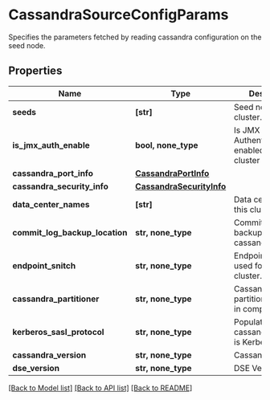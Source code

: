 # CassandraSourceConfigParams

Specifies the parameters fetched by reading cassandra configuration on the seed node.

## Properties
Name | Type | Description | Notes
------------ | ------------- | ------------- | -------------
**seeds** | **[str]** | Seed nodes of this cluster. | [optional] 
**is_jmx_auth_enable** | **bool, none_type** | Is JMX Authentication enabled in this cluster ? | [optional] 
**cassandra_port_info** | [**CassandraPortInfo**](CassandraPortInfo.md) |  | [optional] 
**cassandra_security_info** | [**CassandraSecurityInfo**](CassandraSecurityInfo.md) |  | [optional] 
**data_center_names** | **[str]** | Data centers for this cluster. | [optional] 
**commit_log_backup_location** | **str, none_type** | Commit Logs backup location on cassandra nodes | [optional] 
**endpoint_snitch** | **str, none_type** | Endpoint snitch used for this cluster. | [optional] 
**cassandra_partitioner** | **str, none_type** | Cassandra partitioner required in compaction. | [optional] 
**kerberos_sasl_protocol** | **str, none_type** | Populated if cassandraAuthType is Kerberos. | [optional] 
**cassandra_version** | **str, none_type** | Cassandra Version. | [optional] 
**dse_version** | **str, none_type** | DSE Version | [optional] 

[[Back to Model list]](../README.md#documentation-for-models) [[Back to API list]](../README.md#documentation-for-api-endpoints) [[Back to README]](../README.md)


